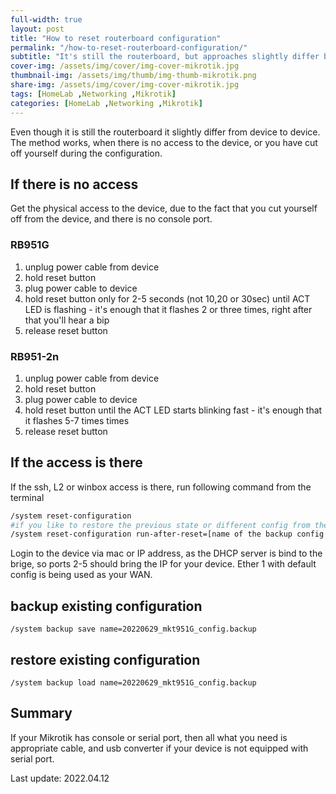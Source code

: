 ```yaml
---
full-width: true
layout: post
title: "How to reset routerboard configuration"
permalink: "/how-to-reset-routerboard-configuration/"
subtitle: "It's still the routerboard, but approaches slightly differ between products"
cover-img: /assets/img/cover/img-cover-mikrotik.jpg
thumbnail-img: /assets/img/thumb/img-thumb-mikrotik.png
share-img: /assets/img/cover/img-cover-mikrotik.jpg
tags: [HomeLab ,Networking ,Mikrotik]
categories: [HomeLab ,Networking ,Mikrotik]
---
```

Even though it is still the routerboard it slightly differ from device to device.
The method works, when there is no access to the device, or you have cut off yourself during the configuration.

## If there is no access

Get the physical access to the device, due to the fact that you cut yourself off from the device, and there is no console port.

### RB951G

1. unplug power cable from device
2. hold reset button
3. plug power cable to device
4. hold reset button only for 2-5 seconds (not 10,20 or 30sec) until ACT LED is flashing - it's enough that it flashes 2 or three times, right after that you'll hear a bip
5. release reset button

### RB951-2n

1. unplug power cable from device
2. hold reset button
3. plug power cable to device
4. hold reset button until the ACT LED starts blinking fast - it's enough that it flashes 5-7 times times
5. release reset button

## If the access is there

If the ssh, L2 or winbox access is there, run following command from the terminal

```bash
/system reset-configuration
#if you like to restore the previous state or different config from the backup
/system reset-configuration run-after-reset=[name of the backup config file]
```

Login to the device via mac or IP address, as the DHCP server is bind to the brige, so ports 2-5 should bring the IP for your device. Ether 1 with default config is being used as your WAN.

## backup existing configuration

```shell
/system backup save name=20220629_mkt951G_config.backup
```

## restore existing configuration

```shell
/system backup load name=20220629_mkt951G_config.backup
```

## Summary

If your Mikrotik has console or serial port, then all what you need is appropriate cable, and usb converter if your device is not equipped with serial port.

Last update: 2022.04.12
